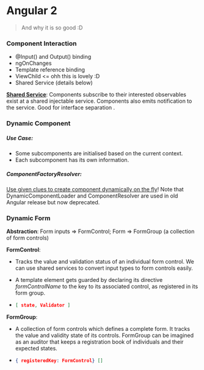 # Angular 2

> And why it is so good  :D



### Component Interaction

* @Input() and Output() binding
* ngOnChanges
* Template reference binding
* ViewChild <= ohh this is lovely :D
* Shared Service (details below)

<u>**Shared Service**</u>: Components subscribe to their interested observables exist at a shared injectable service. Components also emits notification to the service. Good for interface separation .



### Dynamic Component

##### Use Case:

* Some subcomponents are initialised based on the current context.
* Each subcomponent has its own information. 

##### ComponentFactoryResolver:

<u>Use given clues to create component dynamically on the fly</u>! Note that DynamicComponentLoader and ComponentResolver are used in old Angular release but now deprecated. 



### Dynamic Form

**Abstraction**: Form inputs => FormControl;  Form => FormGroup (a collection of form controls)

**FormControl**:

* Tracks the  value and validation status of an individual form control. We can use shared services to convert input types to form controls easily. 

* A template element gets guarded by declaring its directive *formControlName* to the key to its associated control, as registered in its form group. 

* ```json
  [ state, Validator ]
  ```

**FormGroup**: 

* A collection of form controls which defines a complete form. It tracks the value and validity state of its controls. FormGroup can be imagined as an auditor that keeps a registration book of individuals and their expected states. 

* ```JSON
  { registeredKey: FormControl} []
  ```

